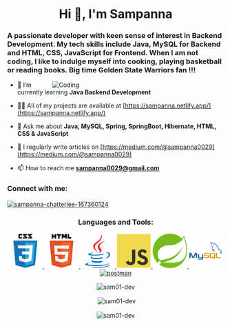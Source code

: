 <h1 align="center">Hi 👋, I'm Sampanna</h1>
<h3 align="left">A passionate developer with keen sense of interest in Backend Development. My tech skills include Java, MySQL for Backend and HTML, CSS, JavaScript for Frontend. When I am not coding, I like to indulge myself into cooking, playing basketball or reading books. Big time Golden State Warriors fan !!!</h3>
<img align="right" alt="Coding" width="400" src = "https://camo.githubusercontent.com/8bf6f6d78abc81fcf9c49f10649423e73ea44bc248e83aaae8759d401c829a84/68747470733a2f2f70687973696373677572756b756c2e66696c65732e776f726470726573732e636f6d2f323031392f30322f6368617261637465722d312e676966">

- 🌱 I’m currently learning **Java Backend Development**

- 👨‍💻 All of my projects are available at [https://sampanna.netlify.app/](https://sampanna.netlify.app/)

- 💬 Ask me about **Java, MySQL, Spring, SpringBoot, Hibernate, HTML, CSS & JavaScript**

- 📝 I regularly write articles on [https://medium.com/@sampanna0029](https://medium.com/@sampanna0029)

- 📫 How to reach me **sampanna0029@gmail.com**

<h3 align="left">Connect with me:</h3>
<p align="left">
<a href="https://linkedin.com/in/sampanna-chatterjee-167360124" target="blank"><img align="center" src="https://raw.githubusercontent.com/rahuldkjain/github-profile-readme-generator/master/src/images/icons/Social/linked-in-alt.svg" alt="sampanna-chatterjee-167360124" height="30" width="40" /></a>
</p>

<h3 align="center">Languages and Tools:</h3>
<p align="center"> <a href="https://www.w3schools.com/css/" target="_blank" rel="noreferrer"> <img src="https://raw.githubusercontent.com/devicons/devicon/master/icons/css3/css3-original-wordmark.svg" alt="css3" width="80" height="80"/> </a> <a href="https://www.w3.org/html/" target="_blank" rel="noreferrer"> <img src="https://raw.githubusercontent.com/devicons/devicon/master/icons/html5/html5-original-wordmark.svg" alt="html5" width="80" height="80"/> </a> <a href="https://www.java.com" target="_blank" rel="noreferrer"> <img src="https://raw.githubusercontent.com/devicons/devicon/master/icons/java/java-original.svg" alt="java" width="80" height="80"/> </a> <a href="https://developer.mozilla.org/en-US/docs/Web/JavaScript" target="_blank" rel="noreferrer"> <img src="https://raw.githubusercontent.com/devicons/devicon/master/icons/javascript/javascript-original.svg" alt="javascript" width="80" height="80"/> </a> <a href="https://developer.mozilla.org/en-US/docs/Web/Spring" target="_blank" rel="noreferrer"> <img src="https://raw.githubusercontent.com/devicons/devicon/master/icons/spring/spring-original.svg" alt="javascript" width="80" height="80"/> </a>
</a> <a href="https://www.mysql.com/" target="_blank" rel="noreferrer"> <img src="https://raw.githubusercontent.com/devicons/devicon/master/icons/mysql/mysql-original-wordmark.svg" alt="mysql" width="80" height="80"/> </a> <a href="https://postman.com" target="_blank" rel="noreferrer"> <img src="https://www.vectorlogo.zone/logos/getpostman/getpostman-icon.svg" alt="postman" width="80" height="80"/> </a></p>

<p align="center"><img align="center" src="https://github-readme-stats.vercel.app/api/top-langs?username=sam01-dev&show_icons=true&locale=en&layout=compact" alt="sam01-dev" width="600"/></p>

<p align="center">&nbsp;<img align="center" src="https://github-readme-stats.vercel.app/api?username=sam01-dev&show_icons=true&locale=en" alt="sam01-dev"  width="600" /></p>

<p align="center"><img align="center" src="https://github-readme-streak-stats.herokuapp.com/?user=sam01-dev&" alt="sam01-dev" width="600" /></p>

